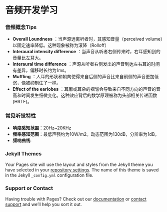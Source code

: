 # 音频开发学习



### 音频概念Tips

* __Overall Loundness__ ：当声源远离听者时，其感知音量（perceived volume）以固定速率降低。这种现象被称为滚降（Rolloff）
* __Interaural intensity difference__ ：当声音从听者右侧传来时，右耳感知到的音量比左耳大。
* __Interaural time difference__ ：声源从听者右侧发出的声音到达左右耳的时间有差异，偏移时长约为1ms。
* __Muffling__ ：人耳的形状和朝向使得来自后侧的声音比来自前侧的声音更加低沉，像被抑制住了一样。
* __Effect of the earlobes__ ：耳廓或耳朵的褶皱会导致来自不同方向的声音的音高和时间发生细微变化。这种效应背后的数学原理被称为头部相关传递函数 (HRTF)。

### 常见听觉特性
* __响度感知范围__：20Hz~20KHz
* __频率感知范围__：最低声强约为10W/m2。动态范围为130dB，分辨率为1dB。
* __频响曲线__:

### Jekyll Themes

Your Pages site will use the layout and styles from the Jekyll theme you have selected in your [repository settings](https://github.com/lizyoko9/AudioDevelopmentStudy/settings/pages). The name of this theme is saved in the Jekyll `_config.yml` configuration file.

### Support or Contact

Having trouble with Pages? Check out our [documentation](https://docs.github.com/categories/github-pages-basics/) or [contact support](https://support.github.com/contact) and we’ll help you sort it out.
